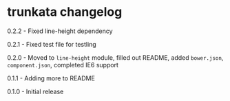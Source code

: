 # trunkata changelog

0.2.2 - Fixed line-height dependency

0.2.1 - Fixed test file for testling

0.2.0 - Moved to `line-height` module, filled out README, added `bower.json`, `component.json`, completed IE6 support

0.1.1 - Adding more to README

0.1.0 - Initial release
